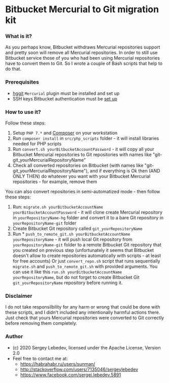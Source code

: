 # Bitbucket Mercurial to Git migration kit #

### What is it? ###
As you perhaps know, Bitbucket withdraws Mercurial repositories support and pretty soon will remove all Mercurial repositories. In order to still  use Bitbucket service those of you who had been using Mercurial repositories have to convert them to Git. So I wrote a couple of Bash scripts that help to do that.

### Prerequisites ###
* [hggit](https://hg-git.github.io/) `Mercurial` plugin must be installed and set up
* SSH keys Bitbucket authentication must be [set up](https://confluence.atlassian.com/bitbucket/set-up-an-ssh-key-728138079.html)

### How to use it? ###
Follow these steps:
1. Setup `PHP 7.*` and [Composer](https://getcomposer.org/) on your workstation
2. Run `composer install` in `src/php_scripts` folder - it will install libraries needed for PHP scripts
3. Run `convert.sh yourBitbucketAccountPassword`  - it will copy all your Bitbucket Mercurial repositories to Git repositories with names like "git-git_yourMercurialRepositoryName"
4. Check all converted repositories on Bitbucket (with names like "git-git_yourMercurialRepositoryName"), and if everything is Ok then (AND ONLY THEN) do whatever you want with your Bitbucket Mercurial repositories - for example, remove them 

You can also convert repositories in semi-automatized mode - then follow these steps: 
1. Run: `migrate.sh yourBitbucketAccountName yourBitbucketAccountPassword` - it will clone create Mercurial repository in `yourRepositoryName-hg` folder and convert it to a bare Git repository in  `yourRepositoryName-git` folder
2. Create Bitbucket Git repository called `git_yourRepositoryName`
3. Run * `push_to_remote_git.sh yourBitbucketAccountName yourRepositoryName` - it will push local Git repository from `yourRepositoryName-git` folder to a remote Bitbucket Git repository that you created on previous step (unfortunately it seems that Bitbucket doesn't allow to create repositories automatically with scripts - at least for free accounts)
Or just `convert_repo.sh` script that runs sequentially `migrate.sh` and `push_to_remote_git.sh` with provided arguments. You can use it like this `run.sh yourBitbucketAccountName yourRepositoryName`, but do not forget to create Bitbucket Git `git_yourRepositoryName` repository before running it.  

### Disclaimer ###
I do not take responsilbility for any harm or wrong that could be done with these scripts, and I didn't included any intentionally harmful actions there. Just check that yours Mercurial repositories were converted to Git correctly before removing them completely.

### Author ###
* (c) 2020 Sergey Lebedev, licensed under the Apache License, Version 2.0
* Feel free to contact me at:
    * https://habrahabr.ru/users/sunman/
    * http://stackoverflow.com/users/7135046/sergeylebedev
    * https://www.facebook.com/sergei.lebedev.5891   